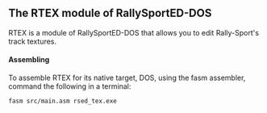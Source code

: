 ## The RTEX module of RallySportED-DOS
RTEX is a module of RallySportED-DOS that allows you to edit Rally-Sport's track textures.

#### Assembling
To assemble RTEX for its native target, DOS, using the fasm assembler, command the following in a terminal:
```
fasm src/main.asm rsed_tex.exe
```
